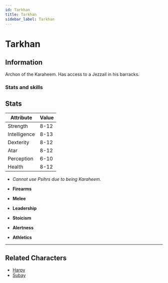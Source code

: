 ```yaml
---
id: Tarkhan
title: Tarkhan
sidebar_label: Tarkhan
---
```


# Tarkhan


## Information
Archon of the Karaheem.
Has access to a Jezzail in his barracks.

### Stats and skills

## Stats

| Attribute       | Value          |
| --------------- | -------------- |
| Strength        | 8-12           |
| Intelligence    | 8-13           |
| Dexterity       | 8-12           |
| Atar            | 8-12            |
| Perception      | 6-10           |
| Health          | 8-12           |

- *Cannot use Psihrs due to being Karaheem.*

- **Firearms**
- **Melee**
- **Leadership**
- **Stoicism**
- **Alertness**
- **Athletics**

---

## Related Characters

- [Harpy](./harpy)
- [Subay](./subay)
